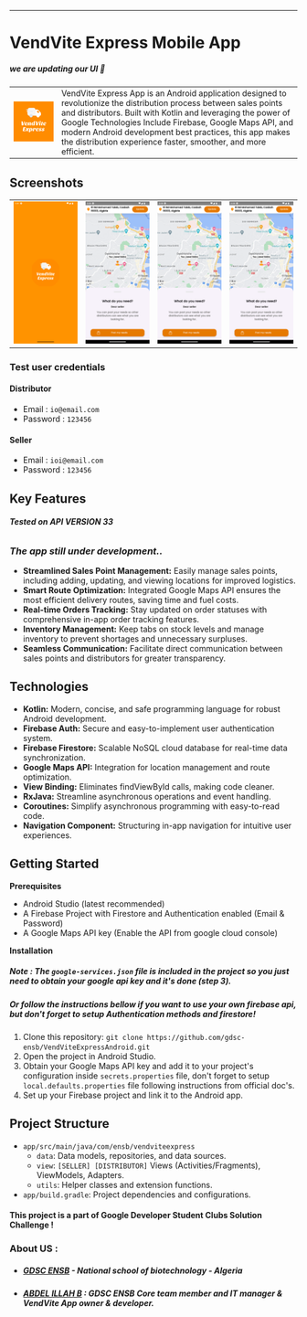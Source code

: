 ***

# VendVite Express Mobile App

##### we are updating our UI 💫

<table>
  <tr>
    <td><img src="app/src/main/ic_launcher-playstore.png" alt="Logo"></td>
    <td>VendVite Express App is an Android application designed to revolutionize the distribution process between sales points and distributors. 
Built with Kotlin and leveraging the power of Google Technologies Include Firebase, Google Maps API, and modern Android development best practices, this app makes the distribution experience faster, smoother, and more efficient.</td>
  </tr>
</table>

## Screenshots

<table>
  <tr>
    <td align="center">
      <img src="screenshots/screenshot1.png" width="200" alt="Screenshot 1">
    </td>
    <td align="center">
      <img src="screenshots/screenshot2.png" width="200" alt="Screenshot 2">
    </td>
    <td align="center">
      <img src="screenshots/screenshot3.png" width="200" alt="Screenshot 3">
    </td>
    <td align="center">
      <img src="screenshots/screenshot4.png" width="200" alt="Screenshot 4">
    </td>
  </tr>
</table>

### Test user credentials

#### Distributor
* Email : `io@email.com`
* Password : `123456`
#### Seller
* Email : `ioi@email.com`
* Password : `123456`

## Key Features

###### **Tested on API VERSION 33**

### _The app still under development.._

* **Streamlined Sales Point Management:** Easily manage sales points, including adding, updating,
  and viewing locations for improved logistics.
* **Smart Route Optimization:** Integrated Google Maps API ensures the most efficient delivery
  routes, saving time and fuel costs.
* **Real-time Orders Tracking:** Stay updated on order statuses with comprehensive in-app order
  tracking features.
* **Inventory Management:** Keep tabs on stock levels and manage inventory to prevent shortages and
  unnecessary surpluses.
* **Seamless Communication:** Facilitate direct communication between sales points and distributors
  for greater transparency.

## Technologies

* **Kotlin:** Modern, concise, and safe programming language for robust Android development.
* **Firebase Auth:** Secure and easy-to-implement user authentication system.
* **Firebase Firestore:**  Scalable NoSQL cloud database for real-time data synchronization.
* **Google Maps API:** Integration for location management and route optimization.
* **View Binding:** Eliminates findViewById calls, making code cleaner.
* **RxJava:** Streamline asynchronous operations and event handling.
* **Coroutines:** Simplify asynchronous programming with easy-to-read code.
* **Navigation Component:** Structuring in-app navigation for intuitive user experiences.

## Getting Started

**Prerequisites**

* Android Studio (latest recommended)
* A Firebase Project with Firestore and Authentication enabled (Email & Password)
* A Google Maps API key (Enable the API from google cloud console)

**Installation**
##### Note : The `google-services.json` file is included in the project so you just need to obtain your google api key and it's done (step 3).
##### Or follow the instructions bellow if you want to use your own firebase api, but don't forget to setup Authentication methods and firestore!

1. Clone this repository: `git clone https://github.com/gdsc-ensb/VendViteExpressAndroid.git`
2. Open the project in Android Studio.
3. Obtain your Google Maps API key and add it to your project's configuration inside `secrets.properties` file, don't forget to setup `local.defaults.properties` file following instructions from official doc's.
4. Set up your Firebase project and link it to the Android app.
## Project Structure

* `app/src/main/java/com/ensb/vendviteexpress`
    * `data`: Data models, repositories, and data sources.
    * `view`: `[SELLER] [DISTRIBUTOR]` Views (Activities/Fragments), ViewModels, Adapters.
    * `utils`: Helper classes and extension functions.
* `app/build.gradle`: Project dependencies and configurations.

#### This project is a part of Google Developer Student Clubs Solution Challenge !

### About US :
* ##### [GDSC ENSB](https://github.com/gdsc-ensb) - National school of biotechnology - Algeria
* ##### [ABDEL ILLAH B](https://github.com/abdelillahbel) : GDSC ENSB Core team member and IT manager & VendVite App owner & developer.
